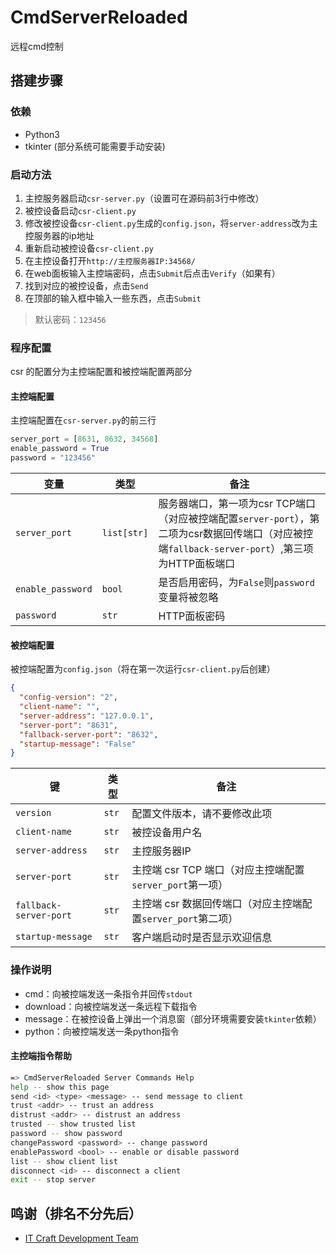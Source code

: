 # CmdServerReloaded

远程cmd控制

## 搭建步骤

### 依赖

* Python3
* tkinter (部分系统可能需要手动安装)

### 启动方法

1. 主控服务器启动`csr-server.py`（设置可在源码前3行中修改）
2. 被控设备启动`csr-client.py`
3. 修改被控设备`csr-client.py`生成的`config.json`，将`server-address`改为主控服务器的ip地址
4. 重新启动被控设备`csr-client.py`
4. 在主控设备打开`http://主控服务器IP:34568/`
5. 在web面板输入主控端密码，点击`Submit`后点击`Verify`（如果有）
6. 找到对应的被控设备，点击`Send`
7. 在顶部的输入框中输入一些东西，点击`Submit`

> 默认密码：`123456`

### 程序配置

csr 的配置分为主控端配置和被控端配置两部分

#### 主控端配置

主控端配置在`csr-server.py`的前三行

```python
server_port = [8631, 8632, 34568]
enable_password = True
password = "123456"
```

| 变量          | 类型          | 备注                |
|---------------|---------------|---------------------|
| `server_port` | `list[str]`   | 服务器端口，第一项为csr TCP端口（对应被控端配置`server-port`），第二项为csr数据回传端口（对应被控端`fallback-server-port`）,第三项为HTTP面板端口 |
| `enable_password` | `bool`    | 是否启用密码，为`False`则`password`变量将被忽略 |
| `password`    | `str`         | HTTP面板密码        |

#### 被控端配置

被控端配置为`config.json`（将在第一次运行`csr-client.py`后创建）

```json
{
  "config-version": "2",
  "client-name": "",
  "server-address": "127.0.0.1",
  "server-port": "8631",
  "fallback-server-port": "8632",
  "startup-message": "False"
}
```

| 键                        | 类型      | 备注                           |
|---------------------------|-----------|--------------------------------|
| `version`                 | `str`     | 配置文件版本，请不要修改此项    |
| `client-name`             | `str`     | 被控设备用户名                 |
| `server-address`          | `str`     | 主控服务器IP                   |
| `server-port`             | `str`     | 主控端 csr TCP 端口（对应主控端配置`server_port`第一项） |
| `fallback-server-port`    | `str`     | 主控端 csr 数据回传端口（对应主控端配置`server_port`第二项） |
| `startup-message`         | `str`     | 客户端启动时是否显示欢迎信息     |

### 操作说明

- cmd：向被控端发送一条指令并回传`stdout`
- download：向被控端发送一条远程下载指令
- message：在被控设备上弹出一个消息窗（部分环境需要安装`tkinter`依赖）
- python：向被控端发送一条python指令

#### 主控端指令帮助

```bash
=> CmdServerReloaded Server Commands Help
help -- show this page
send <id> <type> <message> -- send message to client
trust <addr> -- trust an address
distrust <addr> -- distrust an address
trusted -- show trusted list
password -- show password
changePassword <password> -- change password
enablePassword <bool> -- enable or disable password
list -- show client list
disconnect <id> -- disconnect a client
exit -- stop server
```

## 鸣谢（排名不分先后）

- [IT Craft Development Team](https://itcdt.top)
